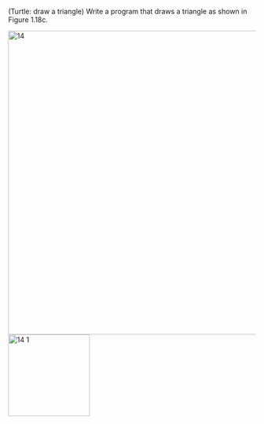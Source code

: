 (Turtle: draw a triangle) Write a program that draws a triangle as shown in
Figure 1.18c.

<img width="618" alt="14" src="https://user-images.githubusercontent.com/110309198/199668966-80b60aa8-a34b-4641-92c2-09fb98df1e46.png">
<img width="166" alt="14 1" src="https://user-images.githubusercontent.com/110309198/199668978-b57943f0-5c2a-4ca9-b671-1bb290498c20.png">
